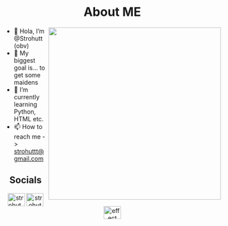 <h1 align="center">About ME</h1>


<img src="https://i.imgur.com/R3VNpeU.png" align="right" width="400" height="400" alt=""/>

- 👋 Hola, I’m @Strohutt (obv)
- 👀 My biggest goal is... to get some maidens
- 🌱 I’m currently learning Python, HTML etc.
- 📫 How to reach me -> strohuttt@gmail.com

<h2 align="center">Socials</h2>

<p align="center">
<a href="https://twitter.com/strohut_" target="blank"><img align="center" src="https://raw.githubusercontent.com/rahuldkjain/github-profile-readme-generator/master/src/images/icons/Social/twitter.svg" alt="strohut_" height="30" width="40" /></a>
<a href="https://www.youtube.com/c/strohut" target="blank"><img align="center" src="https://raw.githubusercontent.com/rahuldkjain/github-profile-readme-generator/master/src/images/icons/Social/youtube.svg" alt="strohut" height="30" width="40" /></a>
<a href="https://discord.gg/ttHTYxNxuB" target="blank"><img align="center" src="https://raw.githubusercontent.com/rahuldkjain/github-profile-readme-generator/master/src/images/icons/Social/discord.svg" alt="effect" height="30" width="40" /></a>
</p>
